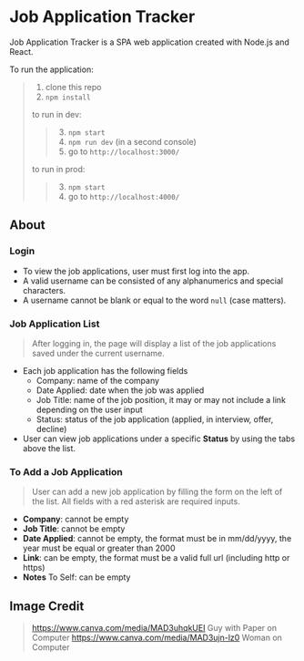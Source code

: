 # Job Application Tracker

Job Application Tracker is a SPA web application created with Node.js and React.

To run the application: 
> 1. clone this repo
> 2. `npm install`
> 
> to run in dev:
>> 3. `npm start`
>> 4. `npm run dev` (in a second console)
>> 5. go to `http://localhost:3000/`
> 
> to run in prod:
>> 3. `npm start`
>> 4. go to `http://localhost:4000/`

## About

### Login
* To view the job applications, user must first log into the app.
* A valid username can be consisted of any alphanumerics and special characters. 
* A username cannot be blank or equal to the word `null` (case matters).

### Job Application List
> After logging in, the page will display a list of the job applications saved under the current username.
* Each job application has the following fields
  * Company: name of the company
  * Date Applied: date when the job was applied
  * Job Title: name of the job position, it may or may not include a link depending on the user input
  * Status: status of the job application (applied, in interview, offer, decline)
* User can view job applications under a specific **Status** by using the tabs above the list.

### To Add a Job Application
> User can add a new job application by filling the form on the left of the list. All fields with a red asterisk are required inputs.
* **Company**: cannot be empty
* **Job Title**: cannot be empty
* **Date Applied**: cannot be empty, the format must be in mm/dd/yyyy, the year must be equal or greater than 2000
* **Link**: can be empty, the format must be a valid full url (including http or https)
* **Notes** To Self: can be empty

## Image Credit

> https://www.canva.com/media/MAD3uhqkUEI Guy with Paper on Computer
> https://www.canva.com/media/MAD3ujn-lz0 Woman on Computer